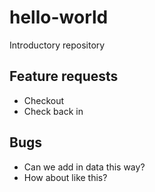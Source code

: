 # hello-world
Introductory repository
## Feature requests
* Checkout
* Check back in
## Bugs
* Can we add in data this way?
* How about like this?
